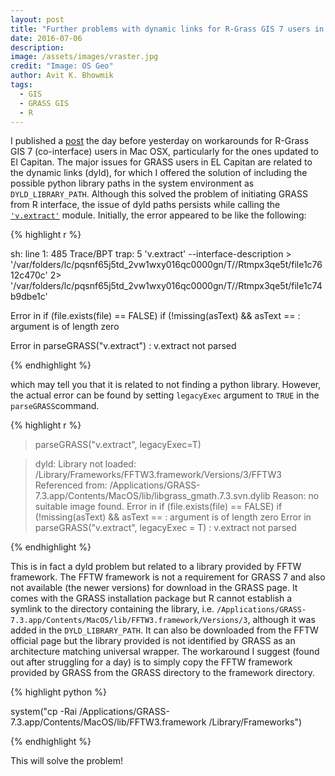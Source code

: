 ```yaml
---
layout: post
title: "Further problems with dynamic links for R-Grass GIS 7 users in Mac OSX"
date: 2016-07-06
description: 
image: /assets/images/vraster.jpg
credit: "Image: OS Geo"
author: Avit K. Bhowmik
tags: 
  - GIS
  - GRASS GIS
  - R
---
```


I published a [post](http://avitbhowmik.ml/blog/dyld_grass/) the day before yesterday on workarounds for R-Grass GIS 7 (co-interface) users in Mac OSX, particularly for the ones updated to El Capitan. The major issues for GRASS users in EL Capitan are related to the dynamic links (dyld), for which I offered the solution of including the possible python library paths in the system environment as `DYLD_LIBRARY_PATH`. Although this solved the problem of initiating GRASS from R interface, the issue of dyld paths persists while calling the [`'v.extract'`](https://grass.osgeo.org/grass70/manuals/v.extract.html) module. Initially, the error appeared to be like the following:

{% highlight r %}

sh: line 1:   485 Trace/BPT trap: 5       'v.extract' --interface-description > '/var/folders/lc/pqsnf65j5td_2vw1wxy016qc0000gn/T//Rtmpx3qe5t/file1c7612c470c' 2> '/var/folders/lc/pqsnf65j5td_2vw1wxy016qc0000gn/T//Rtmpx3qe5t/file1c74b9dbe1c'

Error in if (file.exists(file) == FALSE) if (!missing(asText) && asText ==  : 
  argument is of length zero

Error in parseGRASS("v.extract") : v.extract not parsed

{% endhighlight %}

which may tell you that it is related to not finding a python library. However, the actual error can be found by setting `legacyExec` argument to `TRUE` in the `parseGRASS`command.

{% highlight r %}

> parseGRASS("v.extract", legacyExec=T)

> dyld: Library not loaded: /Library/Frameworks/FFTW3.framework/Versions/3/FFTW3
    Referenced from: /Applications/GRASS-7.3.app/Contents/MacOS/lib/libgrass_gmath.7.3.svn.dylib
    Reason: no suitable image found.
  Error in if (file.exists(file) == FALSE) if (!missing(asText) && asText ==  : 
  argument is of length zero
  Error in parseGRASS("v.extract", legacyExec = T) : v.extract not parsed

{% endhighlight %}

This is in fact a dyld problem but related to a library provided by FFTW framework. The FFTW framework is not a requirement for GRASS 7 and also not available (the newer versions) for download in the GRASS page. It comes with the GRASS installation package but R cannot establish a symlink to the directory containing the library, i.e. `/Applications/GRASS-7.3.app/Contents/MacOS/lib/FFTW3.framework/Versions/3`, although it was added in the `DYLD_LIBRARY_PATH`. It can also be downloaded from the FFTW official page but the library provided is not identified by GRASS as an architecture matching universal wrapper. The workaround I suggest (found out after struggling for a day) is to simply copy the FFTW framework provided by GRASS from the GRASS directory to the framework directory.

{% highlight python %}

system("cp -Rai /Applications/GRASS-7.3.app/Contents/MacOS/lib/FFTW3.framework /Library/Frameworks")

{% endhighlight %}

This will solve the problem!